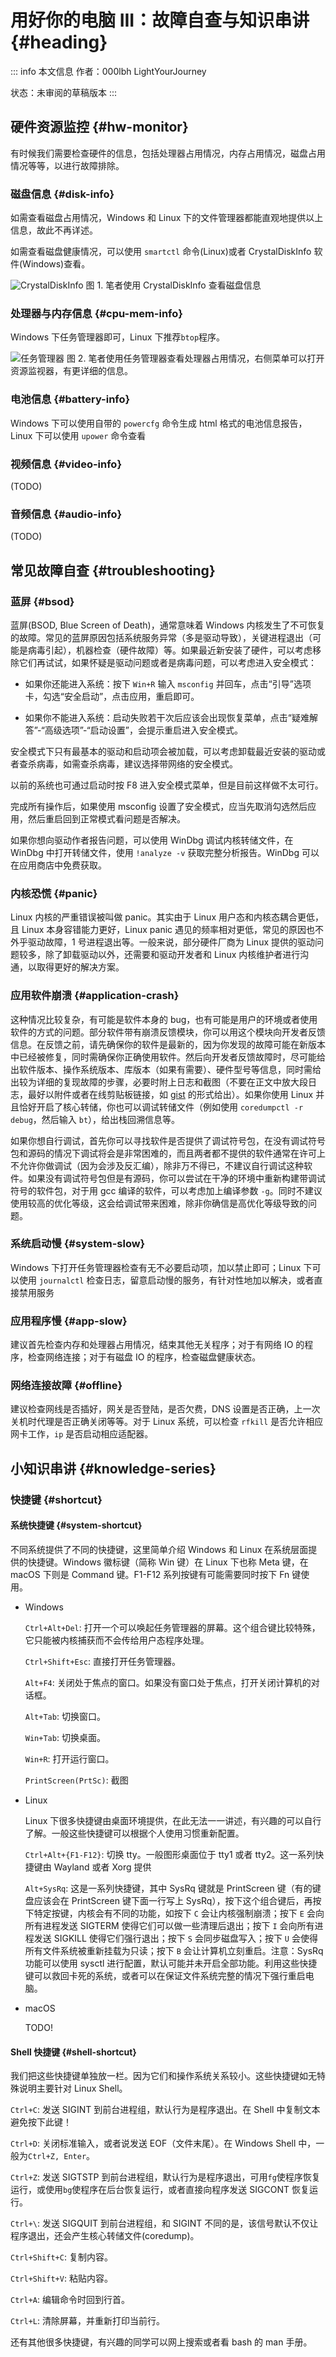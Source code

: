 # 用好你的电脑 III：故障自查与知识串讲 {#heading}

::: info 本文信息
作者：000lbh LightYourJourney

状态：未审阅的草稿版本
:::

## 硬件资源监控 {#hw-monitor}

有时候我们需要检查硬件的信息，包括处理器占用情况，内存占用情况，磁盘占用情况等等，以进行故障排除。

### 磁盘信息 {#disk-info}

如需查看磁盘占用情况，Windows 和 Linux 下的文件管理器都能直观地提供以上信息，故此不再详述。

如需查看磁盘健康情况，可以使用 `smartctl` 命令(Linux)或者 CrystalDiskInfo 软件(Windows)查看。

![CrystalDiskInfo](../assets/basic/07-drive-your-computer-3/image.png)
图 1. 笔者使用 CrystalDiskInfo 查看磁盘信息

### 处理器与内存信息 {#cpu-mem-info}

Windows 下任务管理器即可，Linux 下推荐`btop`程序。

![任务管理器](../assets/basic/07-drive-your-computer-3/image2.png)
图 2. 笔者使用任务管理器查看处理器占用情况，右侧菜单可以打开资源监视器，有更详细的信息。

### 电池信息 {#battery-info}

Windows 下可以使用自带的 `powercfg` 命令生成 html 格式的电池信息报告，Linux 下可以使用 `upower` 命令查看

### 视频信息 {#video-info}

(TODO)

### 音频信息 {#audio-info}

(TODO)

## 常见故障自查 {#troubleshooting}

### 蓝屏 {#bsod}

蓝屏(BSOD, Blue Screen of Death)，通常意味着 Windows 内核发生了不可恢复的故障。常见的蓝屏原因包括系统服务异常（多是驱动导致），关键进程退出（可能是病毒引起），机器检查（硬件故障）等。如果最近新安装了硬件，可以考虑移除它们再试试，如果怀疑是驱动问题或者是病毒问题，可以考虑进入安全模式：

- 如果你还能进入系统：按下 `Win+R` 输入 `msconfig` 并回车，点击“引导”选项卡，勾选“安全启动”，点击应用，重启即可。

- 如果你不能进入系统：启动失败若干次后应该会出现恢复菜单，点击“疑难解答”-“高级选项”-“启动设置”，会提示重启进入安全模式。

安全模式下只有最基本的驱动和启动项会被加载，可以考虑卸载最近安装的驱动或者查杀病毒，如需查杀病毒，建议选择带网络的安全模式。

以前的系统也可通过启动时按 F8 进入安全模式菜单，但是目前这样做不太可行。

完成所有操作后，如果使用 msconfig 设置了安全模式，应当先取消勾选然后应用，然后重启回到正常模式看问题是否解决。

如果你想向驱动作者报告问题，可以使用 WinDbg 调试内核转储文件，在 WinDbg 中打开转储文件，使用 `!analyze -v` 获取完整分析报告。WinDbg 可以在应用商店中免费获取。

### 内核恐慌 {#panic}

Linux 内核的严重错误被叫做 panic。其实由于 Linux 用户态和内核态耦合更低，且 Linux 本身容错能力更好，Linux panic 遇见的频率相对更低，常见的原因也不外乎驱动故障，1 号进程退出等。一般来说，部分硬件厂商为 Linux 提供的驱动问题较多，除了卸载驱动以外，还需要和驱动开发者和 Linux 内核维护者进行沟通，以取得更好的解决方案。

### 应用软件崩溃 {#application-crash}

这种情况比较复杂，有可能是软件本身的 bug，也有可能是用户的环境或者使用软件的方式的问题。部分软件带有崩溃反馈模块，你可以用这个模块向开发者反馈信息。在反馈之前，请先确保你的软件是最新的，因为你发现的故障可能在新版本中已经被修复，同时需确保你正确使用软件。然后向开发者反馈故障时，尽可能给出软件版本、操作系统版本、库版本（如果有需要）、硬件型号等信息，同时需给出较为详细的复现故障的步骤，必要时附上日志和截图（不要在正文中放大段日志，最好以附件或者在线剪贴板链接，如 [gist](https://gist.github.com/) 的形式给出）。如果你使用 Linux 并且恰好开启了核心转储，你也可以调试转储文件（例如使用 `coredumpctl -r debug`，然后输入 `bt`），给出栈回溯信息等。

如果你想自行调试，首先你可以寻找软件是否提供了调试符号包，在没有调试符号包和源码的情况下调试将会是非常困难的，而且两者都不提供的软件通常在许可上不允许你做调试（因为会涉及反汇编），除非万不得已，不建议自行调试这种软件。如果没有调试符号包但是有源码，你可以尝试在干净的环境中重新构建带调试符号的软件包，对于用 gcc 编译的软件，可以考虑加上编译参数 `-g`。同时不建议使用较高的优化等级，这会给调试带来困难，除非你确信是高优化等级导致的问题。

### 系统启动慢 {#system-slow}

Windows 下打开任务管理器检查有无不必要启动项，加以禁止即可；Linux 下可以使用 `journalctl` 检查日志，留意启动慢的服务，有针对性地加以解决，或者直接禁用服务

### 应用程序慢 {#app-slow}

建议首先检查内存和处理器占用情况，结束其他无关程序；对于有网络 IO 的程序，检查网络连接；对于有磁盘 IO 的程序，检查磁盘健康状态。

### 网络连接故障 {#offline}

建议检查网线是否插好，网关是否登陆，是否欠费，DNS 设置是否正确，上一次关机时代理是否正确关闭等等。对于 Linux 系统，可以检查 `rfkill` 是否允许相应网卡工作，`ip` 是否启动相应适配器。

## 小知识串讲 {#knowledge-series}

### 快捷键 {#shortcut}

#### 系统快捷键 {#system-shortcut}

不同系统提供了不同的快捷键，这里简单介绍 Windows 和 Linux 在系统层面提供的快捷键。Windows 徽标键（简称 Win 键）在 Linux 下也称 Meta 键，在 macOS 下则是 Command 键。F1-F12 系列按键有可能需要同时按下 Fn 键使用。

- Windows

  `Ctrl+Alt+Del`: 打开一个可以唤起任务管理器的屏幕。这个组合键比较特殊，它只能被内核捕获而不会传给用户态程序处理。

  `Ctrl+Shift+Esc`: 直接打开任务管理器。

  `Alt+F4`: 关闭处于焦点的窗口。如果没有窗口处于焦点，打开关闭计算机的对话框。

  `Alt+Tab`: 切换窗口。

  `Win+Tab`: 切换桌面。

  `Win+R`: 打开运行窗口。

  `PrintScreen(PrtSc)`: 截图

- Linux

  Linux 下很多快捷键由桌面环境提供，在此无法一一讲述，有兴趣的可以自行了解。一般这些快捷键可以根据个人使用习惯重新配置。

  `Ctrl+Alt+{F1-F12}`: 切换 tty。一般图形桌面位于 tty1 或者 tty2。这一系列快捷键由 Wayland 或者 Xorg 提供

  `Alt+SysRq`: 这是一系列快捷键，其中 SysRq 键就是 PrintScreen 键（有的键盘应该会在 PrintScreen 键下面一行写上 SysRq），按下这个组合键后，再按下特定按键，内核会有不同的功能，如按下 `C` 会让内核强制崩溃；按下 `E` 会向所有进程发送 SIGTERM 使得它们可以做一些清理后退出；按下 `I` 会向所有进程发送 SIGKILL 使得它们强行退出；按下 `S` 会同步磁盘写入；按下 `U` 会使得所有文件系统被重新挂载为只读；按下 `B` 会让计算机立刻重启。注意：SysRq 功能可以使用 sysctl 进行配置，默认可能并未开启全部功能。利用这些快捷键可以救回卡死的系统，或者可以在保证文件系统完整的情况下强行重启电脑。

- macOS

  TODO!

#### Shell 快捷键 {#shell-shortcut}

我们把这些快捷键单独放一栏。因为它们和操作系统关系较小。这些快捷键如无特殊说明主要针对 Linux Shell。

`Ctrl+C`: 发送 SIGINT 到前台进程组，默认行为是程序退出。在 Shell 中复制文本避免按下此键！

`Ctrl+D`: 关闭标准输入，或者说发送 EOF（文件末尾）。在 Windows Shell 中，一般为`Ctrl+Z, Enter`。

`Ctrl+Z`: 发送 SIGTSTP 到前台进程组，默认行为是程序退出，可用`fg`使程序恢复运行，或使用`bg`使程序在后台恢复运行，或者直接向程序发送 SIGCONT 恢复运行。

`Ctrl+\`: 发送 SIGQUIT 到前台进程组，和 SIGINT 不同的是，该信号默认不仅让程序退出，还会产生核心转储文件(coredump)。

`Ctrl+Shift+C`: 复制内容。

`Ctrl+Shift+V`: 粘贴内容。

`Ctrl+A`: 编辑命令时回到行首。

`Ctrl+L`: 清除屏幕，并重新打印当前行。

还有其他很多快捷键，有兴趣的同学可以网上搜索或者看 bash 的 man 手册。
